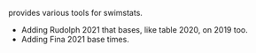 provides various tools for swimstats.

- Adding Rudolph 2021 that bases, like table 2020, on 2019 too.
- Adding Fina 2021 base times.